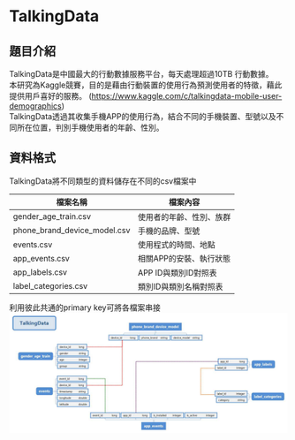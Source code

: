 # TalkingData
## 題目介紹
TalkingData是中國最大的行動數據服務平台，每天處理超過10TB 行動數據。   
本研究為Kaggle競賽，目的是藉由行動裝置的使用行為預測使用者的特徵，藉此提供用戶喜好的服務。
(https://www.kaggle.com/c/talkingdata-mobile-user-demographics)   
TalkingData透過其收集手機APP的使用行為，結合不同的手機裝置、型號以及不同所在位置，判別手機使用者的年齡、性別。


## 資料格式
TalkingData將不同類型的資料儲存在不同的csv檔案中

|檔案名稱|檔案內容|
|---------|--|
|gender_age_train.csv| 使用者的年齡、性別、族群|
|phone_brand_device_model.csv|手機的品牌、型號|
|events.csv|使用程式的時間、地點|
|app_events.csv|相關APP的安裝、執行狀態|
|app_labels.csv|APP ID與類別ID對照表|
|label_categories.csv|類別ID與類別名稱對照表|

利用彼此共通的primary key可將各檔案串接   
![image](imgs/TalkingData_relation.jpg)  
